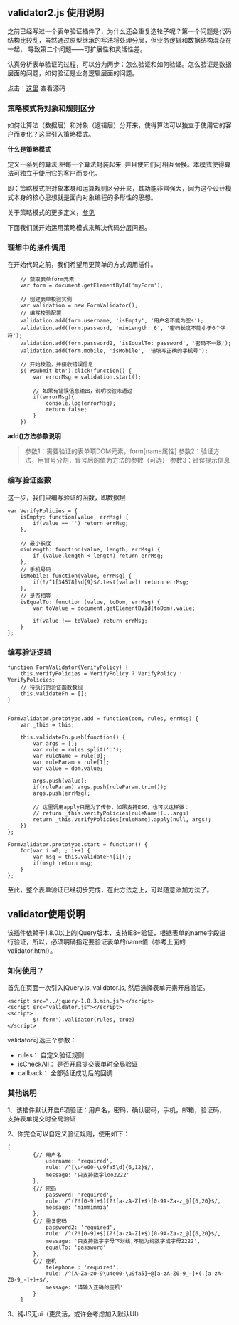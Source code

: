 ## validator2.js 使用说明

之前已经写过一个表单验证插件了，为什么还会重复造轮子呢？第一个问题是代码结构比较乱，虽然通过原型继承的写法将处理分层，但业务逻辑和数据结构混杂在一起，
导致第二个问题——可扩展性和灵活性差。

认真分析表单验证的过程，可以分为两步：怎么验证和如何验证。怎么验证是数据层面的问题，如何验证是业务逻辑层面的问题。

点击：[这里](https://github.com/CaptainLiao/zujian/tree/master/validator) 查看源码

### 策略模式将对象和规则区分

如何让算法（数据层）和对象（逻辑层）分开来，使得算法可以独立于使用它的客户而变化？这里引入策略模式。

**什么是策略模式**

定义一系列的算法,把每一个算法封装起来, 并且使它们可相互替换。本模式使得算法可独立于使用它的客户而变化。

即：策略模式把对象本身和运算规则区分开来，其功能非常强大，因为这个设计模式本身的核心思想就是面向对象编程的多形性的思想。

关于策略模式的更多定义，[参见](http://blog.csdn.net/hguisu/article/details/7558249/)

下面我们就开始运用策略模式来解决代码分层问题。

### 理想中的插件调用

在开始代码之前，我们希望用更简单的方式调用插件。

````
    // 获取表单form元素
    var form = document.getElementById('myForm');

    // 创建表单校验实例
    var validation = new FormValidator();
    // 编写校验配置
    validation.add(form.username, 'isEmpty', '用户名不能为空s');
    validation.add(form.password, 'minLength: 6', '密码长度不能小于6个字符');
    validation.add(form.password2, 'isEqualTo: password', '密码不一致');
    validation.add(form.mobile, 'isMobile', '请填写正确的手机号');

    // 开始校验，并接收错误信息
    $('#submit-btn').click(function() {
        var errorMsg = validation.start();

        // 如果有错误信息输出，说明校验未通过
        if(errorMsg){
            console.log(errorMsg);
            return false;
        }
    })

````
**add()方法参数说明**

>   参数1：需要验证的表单项DOM元素，form[name属性]
>   参数2：验证方法，用冒号分割，冒号后的值为方法的参数（可选）
>   参数3：错误提示信息

### 编写验证函数

这一步，我们只编写验证的函数，即数据层

````
var VerifyPolicies = {
    isEmpty: function(value, errMsg) {
        if(value == '') return errMsg;
    },

    // 最小长度
    minLength: function(value, length, errMsg) {
        if (value.length < length) return errMsg;
    },
    // 手机号码
    isMobile: function(value, errMsg) {
        if(!/^1[34578]\d{9}$/.test(value)) return errMsg;
    },
    // 是否相等
    isEqualTo: function (value, toDom, errMsg) {
        var toValue = document.getElementById(toDom).value;

        if(value !== toValue) return errMsg;
    }
};

````
### 编写验证逻辑

````
function FormValidator(VerifyPolicy) {
    this.verifyPolicies = VerifyPolicy ? VerifyPolicy : VerifyPolicies;
    // 待执行的验证函数数组
    this.validateFn = [];
}


FormValidator.prototype.add = function(dom, rules, errMsg) {
    var _this = this;

    this.validateFn.push(function() {
        var args = [];
        var rule = rules.split(':');
        var ruleName = rule[0];
        var ruleParam = rule[1];
        var value = dom.value;

        args.push(value);
        if(ruleParam) args.push(ruleParam.trim());
        args.push(errMsg);

        // 这里调用apply只是为了传参，如果支持ES6，也可以这样做：
        // return _this.verifyPolicies[ruleName](...args)
        return _this.verifyPolicies[ruleName].apply(null, args);
    })
};

FormValidator.prototype.start = function() {
    for(var i =0; ; i++) {
        var msg = this.validateFn[i]();
        if(msg) return msg;
    }
};

````
至此，整个表单验证已经初步完成，在此方法之上，可以随意添加方法了。

## validator使用说明

该插件依赖于1.8.0以上的jQuery版本，支持IE8+验证，根据表单的name字段进行验证，所以，必须明确指定要验证表单的name值（参考上面的validator.html）。

### 如何使用？

首先在页面一次引入jQuery.js, validator.js, 然后选择表单元素开启验证。

````
<script src="../jquery-1.8.3.min.js"></script>
<script src="validator.js"></script>
<script>
        $('form').validator(rules, true)
</script>
````

validator可选三个参数：

*   rules：      自定义验证规则
*   isCheckAll： 是否开启提交表单时全局验证
*   callback：   全部验证成功后的回调

### 其他说明

1、该插件默认开启6项验证：用户名，密码，确认密码，手机，邮箱，验证码，支持表单提交时全局验证

2、你完全可以自定义验证规则，使用如下：

````
[
        {// 用户名
            username: 'required',
            rule: /^[\u4e00-\u9fa5\d]{6,12}$/,
            message: '只支持数字loo2222'
        },
        {// 密码
            password: 'required',
            rule: /^(?![0-9]+$)(?![a-zA-Z]+$)[0-9A-Za-z_@]{6,20}$/,
            message: 'mimmimmia'
        },
        {// 重复密码
            password2: 'required',
            rule: /^(?![0-9]+$)(?![a-zA-Z]+$)[0-9A-Za-z_@]{6,20}$/,
            message: '只支持数字字母下划线,不能为纯数字或字母2222',
            equalTo: 'password'
        },
        {// 座机
            telephone : 'required',
            rule: /^[A-Za-z0-9\u4e00-\u9fa5]+@[a-zA-Z0-9_-]+(.[a-zA-Z0-9_-]+)+$/,
            message: '请输入正确的座机'
        }
    ]

````
3、纯JS无ui（更灵活，或许会考虑加入默认UI）